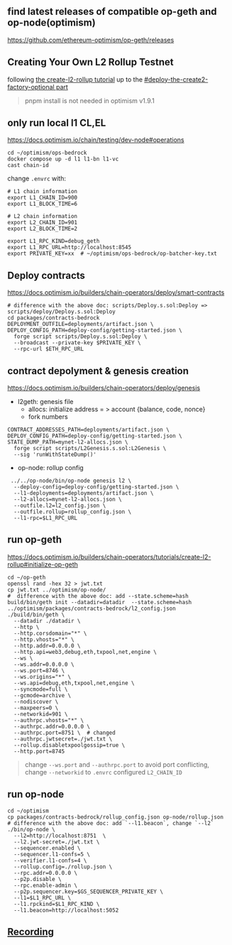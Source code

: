 ## find latest releases of compatible op-geth and op-node(optimism)
https://github.com/ethereum-optimism/op-geth/releases

## Creating Your Own L2 Rollup Testnet
following [the create-l2-rollup tutorial](https://docs.optimism.io/builders/chain-operators/tutorials/create-l2-rollup) up to the [#deploy-the-create2-factory-optional part](https://docs.optimism.io/builders/chain-operators/tutorials/create-l2-rollup#deploy-the-create2-factory-optional)
> pnpm install is not needed in optimism v1.9.1
## only run local l1 CL,EL
https://docs.optimism.io/chain/testing/dev-node#operations
```
cd ~/optimism/ops-bedrock
docker compose up -d l1 l1-bn l1-vc
cast chain-id
```

change `.envrc` with:
```
# L1 chain information
export L1_CHAIN_ID=900
export L1_BLOCK_TIME=6

# L2 chain information
export L2_CHAIN_ID=901
export L2_BLOCK_TIME=2

export L1_RPC_KIND=debug_geth
export L1_RPC_URL=http://localhost:8545
export PRIVATE_KEY=xx  # ~/optimism/ops-bedrock/op-batcher-key.txt
```

## Deploy contracts
https://docs.optimism.io/builders/chain-operators/deploy/smart-contracts
```
# difference with the above doc: scripts/Deploy.s.sol:Deploy => scripts/deploy/Deploy.s.sol:Deploy
cd packages/contracts-bedrock
DEPLOYMENT_OUTFILE=deployments/artifact.json \
DEPLOY_CONFIG_PATH=deploy-config/getting-started.json \
  forge script scripts/Deploy.s.sol:Deploy \
  --broadcast --private-key $PRIVATE_KEY \ 
  --rpc-url $ETH_RPC_URL
```

## contract depolyment & genesis creation
https://docs.optimism.io/builders/chain-operators/deploy/genesis
- l2geth: genesis file
  - allocs: initialize address = > account {balance, code, nonce}
  - fork numbers
 
```
CONTRACT_ADDRESSES_PATH=deployments/artifact.json \
DEPLOY_CONFIG_PATH=deploy-config/getting-started.json \
STATE_DUMP_PATH=mynet-l2-allocs.json \
  forge script scripts/L2Genesis.s.sol:L2Genesis \
  --sig 'runWithStateDump()'
```

- op-node: rollup config
```
 ../../op-node/bin/op-node genesis l2 \
  --deploy-config=deploy-config/getting-started.json \
  --l1-deployments=deployments/artifact.json \
  --l2-allocs=mynet-l2-allocs.json \
  --outfile.l2=l2_config.json \
  --outfile.rollup=rollup_config.json \
  --l1-rpc=$L1_RPC_URL
```

## run op-geth
https://docs.optimism.io/builders/chain-operators/tutorials/create-l2-rollup#initialize-op-geth
```
cd ~/op-geth
openssl rand -hex 32 > jwt.txt
cp jwt.txt ../optimism/op-node/
#  difference with the above doc: add --state.scheme=hash
build/bin/geth init --datadir=datadir  --state.scheme=hash ../optimism/packages/contracts-bedrock/l2_config.json
./build/bin/geth \
  --datadir ./datadir \
  --http \
  --http.corsdomain="*" \
  --http.vhosts="*" \
  --http.addr=0.0.0.0 \
  --http.api=web3,debug,eth,txpool,net,engine \
  --ws \
  --ws.addr=0.0.0.0 \
  --ws.port=8746 \ 
  --ws.origins="*" \
  --ws.api=debug,eth,txpool,net,engine \
  --syncmode=full \
  --gcmode=archive \
  --nodiscover \
  --maxpeers=0 \
  --networkid=901 \ 
  --authrpc.vhosts="*" \
  --authrpc.addr=0.0.0.0 \
  --authrpc.port=8751 \  # changed
  --authrpc.jwtsecret=./jwt.txt \
  --rollup.disabletxpoolgossip=true \
  --http.port=8745
```
> change `--ws.port` and `--authrpc.port` to avoid port conflicting, change `--networkid` to `.envrc` configured `L2_CHAIN_ID`
## run op-node
```
cd ~/optimism
cp packages/contracts-bedrock/rollup_config.json op-node/rollup.json
# difference with the above doc: add `--l1.beacon`, change `--l2`
./bin/op-node \
  --l2=http://localhost:8751  \
  --l2.jwt-secret=./jwt.txt \
  --sequencer.enabled \
  --sequencer.l1-confs=5 \
  --verifier.l1-confs=4 \
  --rollup.config=./rollup.json \
  --rpc.addr=0.0.0.0 \
  --p2p.disable \
  --rpc.enable-admin \
  --p2p.sequencer.key=$GS_SEQUENCER_PRIVATE_KEY \
  --l1=$L1_RPC_URL \
  --l1.rpckind=$L1_RPC_KIND \
  --l1.beacon=http://localhost:5052 
```

## [Recording](https://us02web.zoom.us/rec/play/pePIX9tzxc3YA2OqbP-tPiEIR7upAon71SGmw34qnP7g0azWjpy6_ca0uURDfm7MNnNYi7NU66oiPeNs.PXZJaS5ZQHVr07fz?canPlayFromShare=true&from=share_recording_detail&continueMode=true&componentName=rec-play&originRequestUrl=https%3A%2F%2Fus02web.zoom.us%2Frec%2Fshare%2F6YQE-khKf-cQpCIsaNUw8gxCMhDByCxxfFmvE4lszAqqWJJOI9H8tQwWQoHYDHfV.xWqob3trZCXGVnqV)

